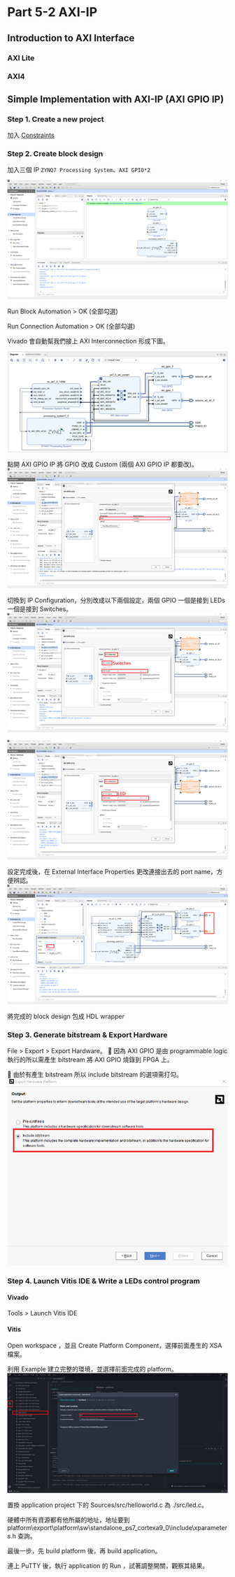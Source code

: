 # Part 5-2 AXI-IP

## Introduction to AXI Interface
### AXI Lite

### AXI4

## Simple Implementation with AXI-IP (AXI GPIO IP)
### Step 1. Create a new project
加入 [Constraints](./xdc/pynq-z2_v1.0.xdc)
### Step 2. Create block design
加入三個 IP ```ZYNQ7 Processing System```、```AXI GPIO*2```

![Create_Block_design](./images/create_block_design_24.jpg)

Run Block Automation > OK (全部勾選)

Run Connection Automation > OK (全部勾選)

Vivado 會自動幫我們接上 AXI Interconnection 形成下圖。

![Block_design_done](./images/block_design_done_24.jpg)

點開 AXI GPIO IP 將 GPIO 改成 Custom (兩個 AXI GPIO IP 都要改)。
![gpio_custom](./images/gpio_custom_24.jpg)

切換到 IP Configuration，分別改成以下兩個設定，兩個 GPIO 一個是接到 LEDs 一個是接到 Switches。
![ip1_conf](./images/ip1_conf_24.jpg)

![ip2_conf](./images/ip2_conf_24.jpg)

設定完成後，在 External Interface Properties 更改連接出去的 port name，方便辨認。
![gpio_name](./images/gpio_name_24.jpg)

將完成的 block design 包成 HDL wrapper

### Step 3. Generate bitstream & Export Hardware
File > Export > Export Hardware。
📌 因為 AXI GPIO 是由 programmable logic 執行的所以需產生 bitstream 將 AXI GPIO 燒錄到 FPGA 上。

📌 由於有產生 bitstream 所以 include bitstream 的選項需打勾。
![include_bitstream](./images/include_bitstream_24.jpg)

### Step 4. Launch Vitis IDE & Write a LEDs control program
#### Vivado
Tools > Launch Vitis IDE

#### Vitis
Open workspace ，並且 Create Platform Component，選擇前面產生的 XSA 檔案。

利用 Example 建立完整的環境，並選擇前面完成的 platform。
![create_application](./images/create_application_24.jpg)

置換 application project 下的 Sources/src/helloworld.c 為 ./src/led.c。

硬體中所有資源都有他所屬的地址，地址要到 platform\export\platform\sw\standalone_ps7_cortexa9_0\include\xparameters.h 查詢。

最後一步，先 build platform 後，再 build application。

連上 PuTTY 後，執行 application 的 Run ，試著調整開關，觀察其結果。

